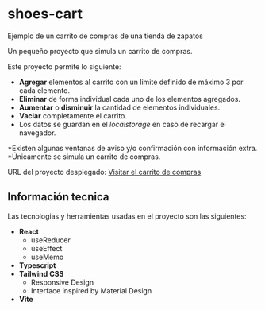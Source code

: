 # shoes-cart

Ejemplo de un carrito de compras de una tienda de zapatos

Un pequeño proyecto que simula un carrito de compras.

Este proyecto permite lo siguiente:

- **Agregar** elementos al carrito con un limite definido de máximo 3 por cada elemento.
- **Eliminar** de forma individual cada uno de los elementos agregados.
- **Aumentar** o **disminuir** la cantidad de elementos individuales.
- **Vaciar** completamente el carrito.
- Los datos se guardan en el _localstorage_ en caso de recargar el navegador.

\*Existen algunas ventanas de aviso y/o confirmación con información extra.
\*Únicamente se simula un carrito de compras.

URL del proyecto desplegado: [Visitar el carrito de compras](https://shoes-cart-jgezziel.pages.dev/)

## Información tecnica

Las tecnologias y herramientas usadas en el proyecto son las siguientes:

- **React**
  - useReducer
  - useEffect
  - useMemo
- **Typescript**
- **Tailwind CSS**
  - Responsive Design
  - Interface inspired by Material Design
- **Vite**
